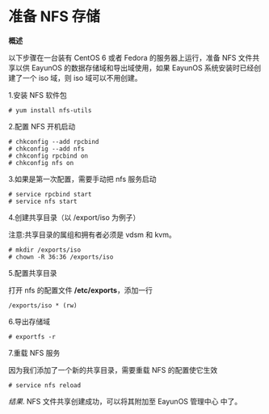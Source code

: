 # 准备 NFS 存储

**概述**

以下步骤在一台装有 CentOS 6 或者 Fedora 的服务器上运行，准备 NFS
文件共享以供 EayunOS 的数据存储域和导出域使用，如果 EayunOS 系统安装时已经创建了一个 iso 域，则 iso 域可以不用创建。

1.安装 NFS 软件包

    # yum install nfs-utils


2.配置 NFS 开机启动

    # chkconfig --add rpcbind
    # chkconfig --add nfs
    # chkconfig rpcbind on
    # chkconfig nfs on


3.如果是第一次配置，需要手动把 nfs 服务启动

    # service rpcbind start
    # service nfs start


4.创建共享目录（以 /export/iso 为例子）

注意:共享目录的属组和拥有者必须是 vdsm 和 kvm。

    # mkdir /exports/iso
    # chown -R 36:36 /exports/iso


5.配置共享目录

打开 nfs 的配置文件 **/etc/exports**，添加一行

    /exports/iso * (rw)

6.导出存储域

    # exportfs -r

7.重载 NFS 服务

因为我们添加了一个新的共享目录，需要重载 NFS 的配置使它生效

    # service nfs reload


*结果*.
NFS 文件共享创建成功，可以将其附加至 EayunOS 管理中心 中了。
